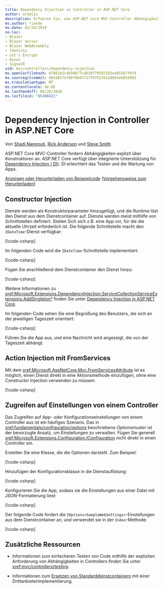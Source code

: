 ```yaml
---
title: Dependency Injection in Controller in ASP.NET Core
author: ardalis
description: Erfahren Sie, wie ASP.NET Core MVC-Controller Abhängigkeiten mit Dependency Injection in ASP.NET Core explizit über Konstruktoren anfordern.
ms.author: riande
ms.date: 02/24/2019
no-loc:
- Blazor
- Blazor Server
- Blazor WebAssembly
- Identity
- Let's Encrypt
- Razor
- SignalR
uid: mvc/controllers/dependency-injection
ms.openlocfilehash: 67861b2cdb946f7cd630770507181ee853b7fbfd
ms.sourcegitcommit: d65a027e78bf0b83727f975235a18863e685d902
ms.translationtype: MT
ms.contentlocale: de-DE
ms.lasthandoff: 06/26/2020
ms.locfileid: "85408421"
---
```

# <a name="dependency-injection-into-controllers-in-aspnet-core"></a>Dependency Injection in Controller in ASP.NET Core

<a name="dependency-injection-controllers"></a>

Von [Shadi Namrouti](https://github.com/shadinamrouti), [Rick Anderson](https://twitter.com/RickAndMSFT) und [Steve Smith](https://github.com/ardalis)

ASP.NET Core MVC-Controller fordern Abhängigkeiten explizit über Konstruktoren an. ASP.NET Core verfügt über integrierte Unterstützung für [Dependency Injection ( DI)](xref:fundamentals/dependency-injection). DI erleichtert das Testen und die Wartung von Apps.

[Anzeigen oder Herunterladen von Beispielcode](https://github.com/dotnet/AspNetCore.Docs/tree/master/aspnetcore/mvc/controllers/dependency-injection/sample) ([Vorgehensweise zum Herunterladen](xref:index#how-to-download-a-sample))

## <a name="constructor-injection"></a>Constructor Injection

Dienste werden als Konstruktorparameter hinzugefügt, und die Runtime löst den Dienst aus dem Dienstcontainer auf. Dienste werden meist mithilfe von Schnittstellen definiert. Stellen Sich sich z.B. eine App vor, für die die aktuelle Uhrzeit erforderlich ist. Die folgende Schnittstelle macht den `IDateTime`-Dienst verfügbar:

[!code-csharp[](dependency-injection/sample/ControllerDI/Interfaces/IDateTime.cs?name=snippet)]

Im folgenden Code wird die `IDateTime`-Schnittstelle implementiert:

[!code-csharp[](dependency-injection/sample/ControllerDI/Services/SystemDateTime.cs?name=snippet)]

Fügen Sie anschließend dem Dienstcontainer den Dienst hinzu:

[!code-csharp[](dependency-injection/sample/ControllerDI/Startup1.cs?name=snippet&highlight=3)]

Weitere Informationen zu <xref:Microsoft.Extensions.DependencyInjection.ServiceCollectionServiceExtensions.AddSingleton*> finden Sie unter [Dependency Injection in ASP.NET Core](xref:fundamentals/dependency-injection#service-lifetimes).

Im folgenden Code sehen Sie eine Begrüßung des Benutzers, die sich an der jeweiligen Tageszeit orientiert:

[!code-csharp[](dependency-injection/sample/ControllerDI/Controllers/HomeController.cs?name=snippet)]

Führen Sie die App aus, und eine Nachricht wird angezeigt, die von der Tageszeit abhängt.

## <a name="action-injection-with-fromservices"></a>Action Injection mit FromServices

Mit dem <xref:Microsoft.AspNetCore.Mvc.FromServicesAttribute> ist es möglich, einen Dienst direkt in eine Aktionsmethode einzufügen, ohne eine Constructor Injection verwenden zu müssen:

[!code-csharp[](dependency-injection/sample/ControllerDI/Controllers/HomeController.cs?name=snippet2)]

## <a name="access-settings-from-a-controller"></a>Zugreifen auf Einstellungen von einem Controller

Das Zugreifen auf App- oder Konfigurationseinstellungen von einem Controller aus ist ein häufiges Szenario. Das in <xref:fundamentals/configuration/options> beschriebene *Optionsmuster* ist der bevorzugte Ansatz, um Einstellungen zu verwalten. Fügen Sie generell <xref:Microsoft.Extensions.Configuration.IConfiguration> nicht direkt in einen Controller ein.

Erstellen Sie eine Klasse, die die Optionen darstellt. Zum Beispiel:

[!code-csharp[](dependency-injection/sample/ControllerDI/Models/SampleWebSettings.cs?name=snippet)]

Hinzufügen der Konfigurationsklasse in die Dienstauflistung:

[!code-csharp[](dependency-injection/sample/ControllerDI/Startup.cs?highlight=4&name=snippet1)]

Konfigurieren Sie die App, sodass sie die Einstellungen aus einer Datei mit JSON-Formatierung liest:

[!code-csharp[](dependency-injection/sample/ControllerDI/Program.cs?name=snippet&range=10-15)]

Der folgende Code fordert die `IOptions<SampleWebSettings>`-Einstellungen aus dem Dienstcontainer an, und verwendet sie in der `Index`-Methode:

[!code-csharp[](dependency-injection/sample/ControllerDI/Controllers/SettingsController.cs?name=snippet)]

## <a name="additional-resources"></a>Zusätzliche Ressourcen

* Informationen zum einfacheren Testen von Code mithilfe der expliziten Anforderung von Abhängigkeiten in Controllern finden Sie unter <xref:mvc/controllers/testing>.

* Informationen zum [Ersetzen von Standarddienstcontainern](xref:fundamentals/dependency-injection#default-service-container-replacement) mit einer Drittanbieterimplementierung.

